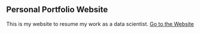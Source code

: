 
<h2>
  Personal Portfolio Website
</h2>

This is my website to resume my work as a data scientist.
<a href="https://grzegorz-gomza.github.io/website-resume"> Go to the Website </a>